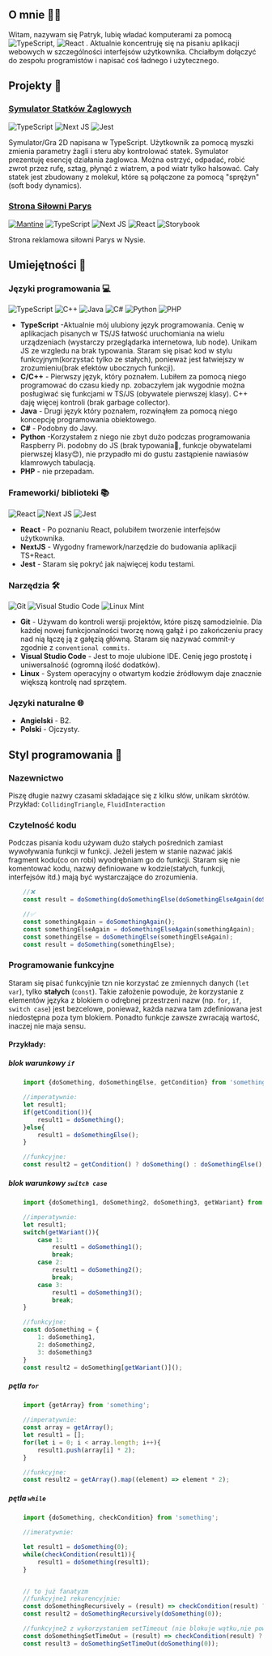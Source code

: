 
## O mnie 👨‍💻  
  Witam, nazywam się Patryk, lubię władać komputerami za pomocą ![TypeScript](https://img.shields.io/badge/typescript-%23007ACC.svg?style=for-the-badge&logo=typescript&logoColor=white), ![React](https://img.shields.io/badge/react-%2320232a.svg?style=for-the-badge&logo=react&logoColor=%2361DAFB)
. Aktualnie koncentruję się na pisaniu aplikacji webowych w szczególności interfejsów użytkownika. Chciałbym dołączyć do zespołu programistów i napisać coś ładnego i użytecznego.  

## Projekty 📁
###  [Symulator Statków Żaglowych](https://patrykjaseniuk.github.io/StatkiTSDocs/) 
<!-- typescript, nextjs, jest -->
![TypeScript](https://img.shields.io/badge/typescript-%23007ACC.svg?style=for-the-badge&logo=typescript&logoColor=white)
![Next JS](https://img.shields.io/badge/Next-black?style=for-the-badge&logo=next.js&logoColor=white)
![Jest](https://img.shields.io/badge/-jest-%23C21325?style=for-the-badge&logo=jest&logoColor=white)


Symulator/Gra 2D napisana w TypeScript. Użytkownik za pomocą myszki zmienia parametry żagli i steru aby kontrolować statek. Symulator prezentuję esencję działania żaglowca. Można ostrzyć, odpadać, robić zwrot przez rufę, sztag, płynąć z wiatrem, a pod wiatr tylko halsować. Cały statek jest zbudowany z molekuł, które są połączone za pomocą "sprężyn"(soft body dynamics).



### [Strona Siłowni Parys](https://github.com/PatrykJaseniuk/ParysWeb) 
<!-- mantine,typescript, nextjs, react,  storybook -->
[![Mantine](https://img.shields.io/badge/-mantine-%23FFFFFF?style=for-the-badge&logo=mantine&logoColor=black)](https://mantine.dev/)
![TypeScript](https://img.shields.io/badge/typescript-%23007ACC.svg?style=for-the-badge&logo=typescript&logoColor=white)
![Next JS](https://img.shields.io/badge/Next-black?style=for-the-badge&logo=next.js&logoColor=white)
![React](https://img.shields.io/badge/react-%2320232a.svg?style=for-the-badge&logo=react&logoColor=%2361DAFB)
![Storybook](https://img.shields.io/badge/storybook-%23FF4785.svg?style=for-the-badge&logo=storybook&logoColor=white)


Strona reklamowa siłowni Parys w Nysie.
## Umiejętności 💪  

### Języki programowania 💻 
 ![TypeScript](https://img.shields.io/badge/typescript-%23007ACC.svg?style=for-the-badge&logo=typescript&logoColor=white)
![C++](https://img.shields.io/badge/c++-%2300599C.svg?style=for-the-badge&logo=c%2B%2B&logoColor=white) 
![Java](https://img.shields.io/badge/java-%23ED8B00.svg?style=for-the-badge&logo=openjdk&logoColor=white)
![C#](https://img.shields.io/badge/c%23-%23239120.svg?style=for-the-badge&logo=c-sharp&logoColor=white)
![Python](https://img.shields.io/badge/python-3670A0?style=for-the-badge&logo=python&logoColor=ffdd54) 
![PHP](https://img.shields.io/badge/php-%23777BB4.svg?style=for-the-badge&logo=php&logoColor=white)

- **TypeScript**  -Aktualnie mój ulubiony język programowania. Cenię w aplikacjach pisanych w TS/JS łatwość uruchomiania na wielu urządzeniach (wystarczy przeglądarka internetowa, lub node). Unikam JS ze wzgledu na brak typowania. Staram się pisać kod w stylu funkcyjnym(korzystać tylko ze stałych), ponieważ jest łatwiejszy w zrozumieniu(brak efektów ubocznych funkcji). 
- **C/C++**  - Pierwszy język, który poznałem. Lubiłem za pomocą niego programować do czasu kiedy np. zobaczyłem jak wygodnie można posługiwać się funkcjami w TS/JS (obywatele pierwszej klasy). C++ daję więcej kontroli (brak garbage collector).
- **Java** - Drugi język który poznałem, rozwinąłem za pomocą niego koncepcję programowania obiektowego.
- **C#** - Podobny do Javy. 
- **Python** -Korzystałem z niego nie zbyt dużo podczas programowania Raspberry Pi. podobny do JS (brak typowania🙁, funkcje obywatelami pierwszej klasy😊), nie przypadło mi do gustu zastąpienie nawiasów klamrowych tabulacją. 
- **PHP** - nie przepadam.


### Frameworki/ biblioteki 📚
![React](https://img.shields.io/badge/react-%2320232a.svg?style=for-the-badge&logo=react&logoColor=%2361DAFB)
![Next JS](https://img.shields.io/badge/Next-black?style=for-the-badge&logo=next.js&logoColor=white)
![Jest](https://img.shields.io/badge/-jest-%23C21325?style=for-the-badge&logo=jest&logoColor=white)

- **React** - Po poznaniu React, polubiłem tworzenie interfejsów użytkownika.
- **NextJS** - Wygodny framework/narzędzie do budowania aplikacji TS+React.
- **Jest** - Staram się pokryć jak najwięcej kodu testami.

### Narzędzia 🛠
![Git](https://img.shields.io/badge/git-%23F05033.svg?style=for-the-badge&logo=git&logoColor=white)
![Visual Studio Code](https://img.shields.io/badge/Visual%20Studio%20Code-0078d7.svg?style=for-the-badge&logo=visual-studio-code&logoColor=white)
![Linux Mint](https://img.shields.io/badge/Linux%20Mint-87CF3E?style=for-the-badge&logo=Linux%20Mint&logoColor=white)

- **Git** - Używam do kontroli wersji projektów, które piszę samodzielnie. Dla każdej nowej funkcjonalności tworzę nową gałąź i po zakończeniu pracy nad nią łączę ją z gałęzią główną. Staram się nazywać commit-y zgodnie z `conventional commits`.
- **Visual Studio Code** - Jest to moje ulubione IDE. Cenię jego prostotę i uniwersalność (ogromną ilość dodatków). 
- **Linux** - System operacyjny o otwartym kodzie źródłowym daje znacznie większą kontrolę nad sprzętem.

### Języki naturalne 🌐 
- **Angielski** - B2.
- **Polski** - Ojczysty.

## Styl programowania 📝

### Nazewnictwo
Piszę długie nazwy czasami składające się z kilku słów, unikam skrótów. Przykład: `CollidingTriangle`, `FluidInteraction`

### Czytelność kodu
Podczas pisania kodu używam dużo stałych pośrednich zamiast wywoływania funkcji w funkcji. Jeżeli jestem w stanie nazwać jakiś fragment kodu(co on robi) wyodrębniam go do funkcji. Staram się nie komentować kodu, nazwy definiowane w kodzie(stałych, funkcji, interfejsów itd.) mają być wystarczające do zrozumienia.

```typescript
    //❌
    const result = doSomething(doSomethingElse(doSomethingElseAgain(doSomethingAgain())));

    //✅
    const somethingAgain = doSomethingAgain();
    const somethingElseAgain = doSomethingElseAgain(somethingAgain);
    const somethingElse = doSomethingElse(somethingElseAgain);
    const result = doSomething(somethingElse);
```

### Programowanie funkcyjne 
Staram się pisać funkcyjnie tzn nie korzystać ze zmiennych danych (`let` `var`), tylko **stałych** (`const`). Takie założenie powoduje, że korzystanie z elementów języka z blokiem o odrębnej przestrzeni nazw (np. `for`, `if`, `switch case`) jest bezcelowe, ponieważ, każda nazwa tam zdefiniowana jest niedostępna poza tym blokiem. Ponadto funkcje zawsze zwracają wartość, inaczej nie maja sensu.
#### Przykłady:
##### blok warunkowy `if`

```typescript
    import {doSomething, doSomethingElse, getCondition} from 'something';

    //imperatywnie:
    let result1;
    if(getCondition()){
        result1 = doSomething();
    }else{
        result1 = doSomethingElse();
    }

    //funkcyjne:
    const result2 = getCondition() ? doSomething() : doSomethingElse();
```

##### blok warunkowy `switch case`

```typescript
    import {doSomething1, doSomething2, doSomething3, getWariant} from 'something';

    //imperatywnie:
    let result1;
    switch(getWariant()){
        case 1:
            result1 = doSomething1();
            break;
        case 2:
            result1 = doSomething2();
            break;
        case 3:
            result1 = doSomething3();
            break;
    }

    //funkcyjne:
    const doSomething = {
        1: doSomething1,
        2: doSomething2,
        3: doSomething3
    }
    const result2 = doSomething[getWariant()]();
```

##### pętla `for`

```typescript
    import {getArray} from 'something';

    //imperatywnie:
    const array = getArray();
    let result1 = [];
    for(let i = 0; i < array.length; i++){
        result1.push(array[i] * 2);
    }

    //funkcyjne:
    const result2 = getArray().map((element) => element * 2);
```

##### pętla `while`

```typescript
    import {doSomething, checkCondition} from 'something';

    //imeratywnie:

    let result1 = doSomething(0);
    while(checkCondition(result1)){
        result1 = doSomething(result1);
    }


    // to już fanatyzm
    //funkcyjne1 rekurencyjnie:
    const doSomethingRecursively = (result) => checkCondition(result) ? doSomethingRecursively(doSomething(result)) : result;
    const result2 = doSomethingRecursively(doSomething(0));

    //funkcyjne2 z wykorzystaniem setTimeout (nie blokuje wątku,nie powoduje stack overflow, wolniejsze):
    const doSomethingSetTimeOut = (result) => checkCondition(result) ? setTimeout(() => doSomethingSetTimeOut(doSomething(result))) : result;
    const result3 = doSomethingSetTimeOut(doSomething(0));
```
